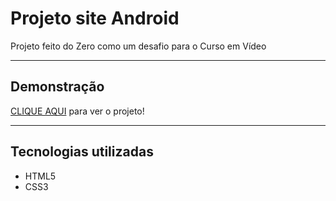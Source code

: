 # Projeto site Android
Projeto feito do Zero como um desafio para o Curso em Vídeo

---

## Demonstração
<a href="https://kingrodrigues.github.io/projeto-android/">CLIQUE AQUI</a> para ver o projeto!

---

## Tecnologias utilizadas
- HTML5
- CSS3
